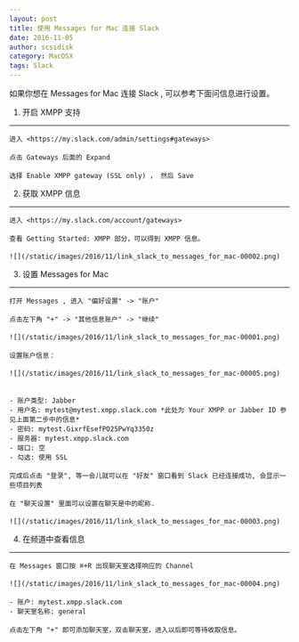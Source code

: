 ```yaml
---
layout: post
title: 使用 Messages for Mac 连接 Slack
date: 2016-11-05
author: scsidisk
category: MacOSX
tags: Slack
---
```


如果你想在 Messages for Mac 连接 Slack , 可以参考下面问信息进行设置。

1. 开启 XMPP 支持
-----------------

    进入 <https://my.slack.com/admin/settings#gateways>

    点击 Gateways 后面的 Expand

    选择 Enable XMPP gateway (SSL only) ， 然后 Save

2. 获取 XMPP 信息
-----------------

    进入 <https://my.slack.com/account/gateways>

    查看 Getting Started: XMPP 部分，可以得到 XMPP 信息。

    ![](/static/images/2016/11/link_slack_to_messages_for_mac-00002.png)


3. 设置 Messages for Mac
------------------------

    打开 Messages , 进入 "偏好设置" -> "账户"

    点击左下角 "+" -> "其他信息账户" -> "继续"

    ![](/static/images/2016/11/link_slack_to_messages_for_mac-00001.png)

    设置账户信息：

    ![](/static/images/2016/11/link_slack_to_messages_for_mac-00005.png)


    - 账户类型: Jabber
    - 用户名: mytest@mytest.xmpp.slack.com *此处为 Your XMPP or Jabber ID 参见上面第二步中的信息*
    - 密码: mytest.GixrfEsefPO25PwYq3350z
    - 服务器: mytest.xmpp.slack.com
    - 端口: 空
    - 勾选: 使用 SSL

    完成后点击 "登录", 等一会儿就可以在 "好友" 窗口看到 Slack 已经连接成功, 会显示一些项目列表

    在 "聊天设置" 里面可以设置在聊天是中的昵称.

    ![](/static/images/2016/11/link_slack_to_messages_for_mac-00003.png)

4. 在频道中查看信息
-----------------

    在 Messages 窗口按 ⌘+R 出现聊天室选择响应的 Channel

    ![](/static/images/2016/11/link_slack_to_messages_for_mac-00004.png)

    - 账户: mytest.xmpp.slack.com
    - 聊天室名称: general

    点击左下角 "+" 即可添加聊天室，双击聊天室，进入以后即可等待收取信息。
